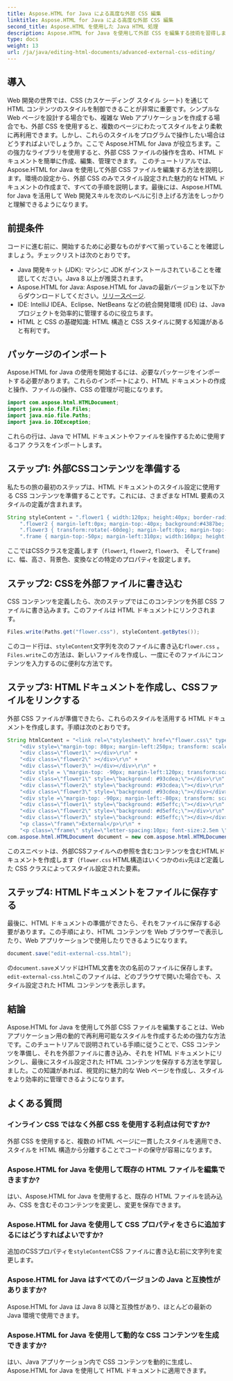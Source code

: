 ```yaml
---
title: Aspose.HTML for Java による高度な外部 CSS 編集
linktitle: Aspose.HTML for Java による高度な外部 CSS 編集
second_title: Aspose.HTML を使用した Java HTML 処理
description: Aspose.HTML for Java を使用して外部 CSS を編集する技術を習得します。この詳細なステップ バイ ステップ ガイドでは、動的なスタイル付き HTML ドキュメントの作成手順を説明します。
type: docs
weight: 13
url: /ja/java/editing-html-documents/advanced-external-css-editing/
---
```

## 導入
Web 開発の世界では、CSS (カスケーディング スタイル シート) を通じて HTML コンテンツのスタイルを制御できることが非常に重要です。シンプルな Web ページを設計する場合でも、複雑な Web アプリケーションを作成する場合でも、外部 CSS を使用すると、複数のページにわたってスタイルをより柔軟に再利用できます。しかし、これらのスタイルをプログラムで操作したい場合はどうすればよいでしょうか。ここで Aspose.HTML for Java が役立ちます。この強力なライブラリを使用すると、外部 CSS ファイルの操作を含め、HTML ドキュメントを簡単に作成、編集、管理できます。
このチュートリアルでは、Aspose.HTML for Java を使用して外部 CSS ファイルを編集する方法を説明します。環境の設定から、外部 CSS のみでスタイル設定された魅力的な HTML ドキュメントの作成まで、すべての手順を説明します。最後には、Aspose.HTML for Java を活用して Web 開発スキルを次のレベルに引き上げる方法をしっかりと理解できるようになります。
## 前提条件
コードに進む前に、開始するために必要なものがすべて揃っていることを確認しましょう。チェックリストは次のとおりです。
- Java 開発キット (JDK): マシンに JDK がインストールされていることを確認してください。Java 8 以上が推奨されます。
-  Aspose.HTML for Java: Aspose.HTML for Javaの最新バージョンを以下からダウンロードしてください。[リリースページ](https://releases.aspose.com/html/java/).
- IDE: IntelliJ IDEA、Eclipse、NetBeans などの統合開発環境 (IDE) は、Java プロジェクトを効率的に管理するのに役立ちます。
- HTML と CSS の基礎知識: HTML 構造と CSS スタイルに関する知識があると有利です。

## パッケージのインポート
Aspose.HTML for Java の使用を開始するには、必要なパッケージをインポートする必要があります。これらのインポートにより、HTML ドキュメントの作成と操作、ファイルの操作、CSS の管理が可能になります。
```java
import com.aspose.html.HTMLDocument;
import java.nio.file.Files;
import java.nio.file.Paths;
import java.io.IOException;
```
これらの行は、Java で HTML ドキュメントやファイルを操作するために使用するコア クラスをインポートします。
## ステップ1: 外部CSSコンテンツを準備する
私たちの旅の最初のステップは、HTML ドキュメントのスタイル設定に使用する CSS コンテンツを準備することです。これには、さまざまな HTML 要素のスタイルの定義が含まれます。
```java
String styleContent = ".flower1 { width:120px; height:40px; border-radius:20px; background:#4387be; margin-top:50px; } \r\n" +
    ".flower2 { margin-left:0px; margin-top:-40px; background:#4387be; border-radius:20px; width:120px; height:40px; transform:rotate(60deg); } \r\n" +
    ".flower3 { transform:rotate(-60deg); margin-left:0px; margin-top:-40px; width:120px; height:40px; border-radius:20px; background:#4387be; }\r\n" +
    ".frame { margin-top:-50px; margin-left:310px; width:160px; height:50px; font-size:2em; font-family:Verdana; color:grey; }\r\n";
```
ここではCSSクラスを定義します（`flower1`, `flower2`, `flower3`、 そして`frame`) に、幅、高さ、背景色、変換などの特定のプロパティを設定します。
## ステップ2: CSSを外部ファイルに書き込む
CSS コンテンツを定義したら、次のステップではこのコンテンツを外部 CSS ファイルに書き込みます。このファイルは HTML ドキュメントにリンクされます。
```java
Files.write(Paths.get("flower.css"), styleContent.getBytes());
```
このコード行は、`styleContent`文字列を次のファイルに書き込む`flower.css` 。`Files.write`この方法は、新しいファイルを作成し、一度にそのファイルにコンテンツを入力するのに便利な方法です。
## ステップ3: HTMLドキュメントを作成し、CSSファイルをリンクする
外部 CSS ファイルが準備できたら、これらのスタイルを活用する HTML ドキュメントを作成します。手順は次のとおりです。
```java
String htmlContent = "<link rel=\"stylesheet\" href=\"flower.css\" type=\"text/css\" /> \r\n" +
    "<div style=\"margin-top: 80px; margin-left:250px; transform: scale(1.3);\" >\r\n" +
    "<div class=\"flower1\" ></div>\r\n" +
    "<div class=\"flower2\" ></div>\r\n" +
    "<div class=\"flower3\" ></div></div>\r\n" +
    "<div style = \"margin-top: -90px; margin-left:120px; transform:scale(1);\" >\r\n" +
    "<div class=\"flower1\" style=\"background: #93cdea;\"></div>\r\n" +
    "<div class=\"flower2\" style=\"background: #93cdea;\"></div>\r\n" +
    "<div class=\"flower3\" style=\"background: #93cdea;\"></div></div>\r\n" +
    "<div style =\"margin-top: -90px; margin-left:-80px; transform: scale(0.7);\" >\r\n" +
    "<div class=\"flower1\" style=\"background: #d5effc;\"></div>\r\n" +
    "<div class=\"flower2\" style=\"background: #d5effc;\"></div>\r\n" +
    "<div class=\"flower3\" style=\"background: #d5effc;\"></div></div>\r\n" +
    "<p class=\"frame\">External</p>\r\n" +
    "<p class=\"frame\" style=\"letter-spacing:10px; font-size:2.5em \">  CSS </p>\r\n";
com.aspose.html.HTMLDocument document = new com.aspose.html.HTMLDocument(htmlContent, ".");
```
このスニペットは、外部CSSファイルへの参照を含むコンテンツを含むHTMLドキュメントを作成します（`flower.css` HTML構造はいくつかの`div`先ほど定義した CSS クラスによってスタイル設定された要素。
## ステップ4: HTMLドキュメントをファイルに保存する
最後に、HTML ドキュメントの準備ができたら、それをファイルに保存する必要があります。この手順により、HTML コンテンツを Web ブラウザーで表示したり、Web アプリケーションで使用したりできるようになります。
```java
document.save("edit-external-css.html");
```
の`document.save`メソッドはHTML文書を次の名前のファイルに保存します。`edit-external-css.html`このファイルは、どのブラウザで開いた場合でも、スタイル設定された HTML コンテンツを表示します。
## 結論
Aspose.HTML for Java を使用して外部 CSS ファイルを編集することは、Web アプリケーション用の動的で再利用可能なスタイルを作成するための強力な方法です。このチュートリアルで説明されている手順に従うことで、CSS コンテンツを準備し、それを外部ファイルに書き込み、それを HTML ドキュメントにリンクし、最後にスタイル設定された HTML コンテンツを保存する方法を学習しました。この知識があれば、視覚的に魅力的な Web ページを作成し、スタイルをより効率的に管理できるようになります。
## よくある質問
### インライン CSS ではなく外部 CSS を使用する利点は何ですか?
外部 CSS を使用すると、複数の HTML ページに一貫したスタイルを適用でき、スタイルを HTML 構造から分離することでコードの保守が容易になります。
### Aspose.HTML for Java を使用して既存の HTML ファイルを編集できますか?
はい、Aspose.HTML for Java を使用すると、既存の HTML ファイルを読み込み、CSS を含むそのコンテンツを変更し、変更を保存できます。
### Aspose.HTML for Java を使用して CSS プロパティをさらに追加するにはどうすればよいですか?
追加のCSSプロパティを`styleContent`CSS ファイルに書き込む前に文字列を変更します。
### Aspose.HTML for Java はすべてのバージョンの Java と互換性がありますか?
Aspose.HTML for Java は Java 8 以降と互換性があり、ほとんどの最新の Java 環境で使用できます。
### Aspose.HTML for Java を使用して動的な CSS コンテンツを生成できますか?
はい、Java アプリケーション内で CSS コンテンツを動的に生成し、Aspose.HTML for Java を使用して HTML ドキュメントに適用できます。